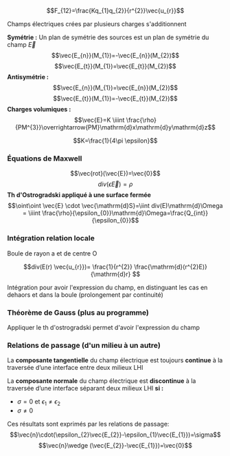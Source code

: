 
$$F_{12}=\frac{Kq_{1}q_{2}}{r^{2}}\vec{u_{r}}$$

Champs électriques crées par plusieurs charges s'additionnent

**Symétrie :**
Un plan de symétrie des sources est un plan de symétrie du champ $\vec{E}$
$$\vec{E_{n}}(M_{1})=-\vec{E_{n}}(M_{2})$$
$$\vec{E_{t}}(M_{1})=\vec{E_{t}}(M_{2})$$
**Antisymétrie :**
$$\vec{E_{n}}(M_{1})=\vec{E_{n}}(M_{2})$$
$$\vec{E_{t}}(M_{1})=-\vec{E_{t}}(M_{2})$$
**Charges volumiques :**
$$\vec{E}=K \iiint \frac{\rho}{PM^{3}}\overrightarrow{PM}\mathrm{d}x\mathrm{d}y\mathrm{d}z$$

$$K=\frac{1}{4\pi \epsilon}$$
### Équations de Maxwell
$$\vec{rot}(\vec{E})=\vec{0}$$
$$div(\epsilon \vec{E})=\rho$$
**Th d'Ostrogradski appliqué à une surface fermée**
$$\oint\oint \vec{E} \cdot \vec{\mathrm{d}S}=\iint div(E)\mathrm{d}\Omega = \iiint \frac{\rho}{\epsilon_{0}}\mathrm{d}\Omega=\frac{Q_{int}}{\epsilon_{0}}$$


### Intégration relation locale

Boule de rayon a et de centre O

$$div(E(r) \vec{u_{r}})= \frac{1}{r^{2}} \frac{\mathrm{d}(r^{2}E)}{\mathrm{d}r} $$

Intégration pour avoir l'expression du champ, en distinguant les cas en dehaors et dans la boule (prolongement par continuité)
### Théorème de Gauss (plus au programme)

Appliquer le th d'ostrogradski permet d'avoir l'expression du champ

### Relations de passage (d'un milieu à un autre)

La **composante tangentielle** du champ électrique est toujours **continue** à la traversée d’une interface entre deux milieux LHI

La **composante normale** du champ électrique est **discontinue** à la traversée d’une interface séparant deux milieux LHI **si :**
- $\sigma=0$ et $\epsilon_{1}\neq \epsilon_{2}$
- $\sigma \neq 0$

Ces résultats sont exprimés par les relations de passage:
$$\vec{n}\cdot(\epsilon_{2}\vec{E_{2}}-\epsilon_{1}\vec{E_{1}})=\sigma$$
$$\vec{n}\wedge (\vec{E_{2}}-\vec{E_{1}})=\vec{0}$$
